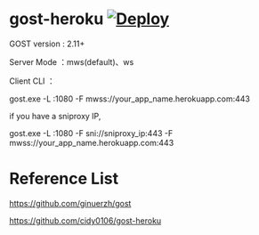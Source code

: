 # gost-heroku  [![Deploy](https://www.herokucdn.com/deploy/button.png)](https://heroku.com/deploy?template=https://github.com/gitfdh/gst2d)

GOST version : 2.11+

Server Mode ：mws(default)、ws

Client CLI ：

gost.exe -L :1080 -F mwss://your_app_name.herokuapp.com:443

if you have a sniproxy IP,

gost.exe -L :1080 -F sni://sniproxy_ip:443 -F mwss://your_app_name.herokuapp.com:443

# Reference List

https://github.com/ginuerzh/gost

https://github.com/cidy0106/gost-heroku
